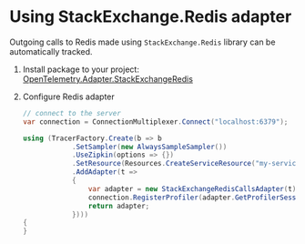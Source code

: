 # Using StackExchange.Redis adapter

Outgoing calls to Redis made using `StackExchange.Redis` library can be automatically tracked.

1. Install package to your project:	
   [OpenTelemetry.Adapter.StackExchangeRedis](https://www.nuget.org/packages/OpenTelemetry.Adapter.StackExchangeRedis)

2. Configure Redis adapter	

    ```csharp	
    // connect to the server	
    var connection = ConnectionMultiplexer.Connect("localhost:6379");	
    
    using (TracerFactory.Create(b => b	
                .SetSampler(new AlwaysSampleSampler())	
                .UseZipkin(options => {})	
                .SetResource(Resources.CreateServiceResource("my-service"))	
                .AddAdapter(t =>	
                {	
                    var adapter = new StackExchangeRedisCallsAdapter(t);	
                    connection.RegisterProfiler(adapter.GetProfilerSessionsFactory());	
                    return adapter;	
                })))	
    {	
    }	
    ```